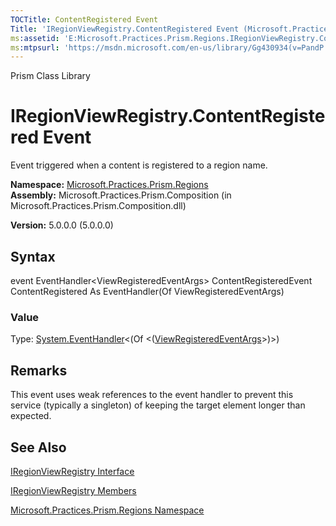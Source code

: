 ```yaml
---
TOCTitle: ContentRegistered Event
Title: 'IRegionViewRegistry.ContentRegistered Event (Microsoft.Practices.Prism.Regions)'
ms:assetid: 'E:Microsoft.Practices.Prism.Regions.IRegionViewRegistry.ContentRegistered'
ms:mtpsurl: 'https://msdn.microsoft.com/en-us/library/Gg430934(v=PandP.50)'
---
```


Prism Class Library

IRegionViewRegistry.ContentRegistered Event
===============================================

Event triggered when a content is registered to a region name.

**Namespace:** [Microsoft.Practices.Prism.Regions](https://msdn.microsoft.com/n:microsoft.practices.prism.regions)
**Assembly:** Microsoft.Practices.Prism.Composition (in Microsoft.Practices.Prism.Composition.dll)

**Version:** 5.0.0.0 (5.0.0.0)

## Syntax


event EventHandler&lt;ViewRegisteredEventArgs&gt; ContentRegisteredEvent ContentRegistered As EventHandler(Of ViewRegisteredEventArgs)
### Value

Type: [System.EventHandler](http://msdn.microsoft.com/en-us/library/db0etb8x)&lt;(Of &lt;([ViewRegisteredEventArgs](https://msdn.microsoft.com/t:microsoft.practices.prism.regions.viewregisteredeventargs)&gt;)&gt;)

Remarks
-------

<span id="remarksToggle"></span> This event uses weak references to the event handler to prevent this service (typically a singleton) of keeping the target element longer than expected.

See Also
--------


[IRegionViewRegistry Interface](https://msdn.microsoft.com/t:microsoft.practices.prism.regions.iregionviewregistry)

[IRegionViewRegistry Members](https://msdn.microsoft.com/allmembers.t:microsoft.practices.prism.regions.iregionviewregistry)

[Microsoft.Practices.Prism.Regions Namespace](https://msdn.microsoft.com/n:microsoft.practices.prism.regions)
